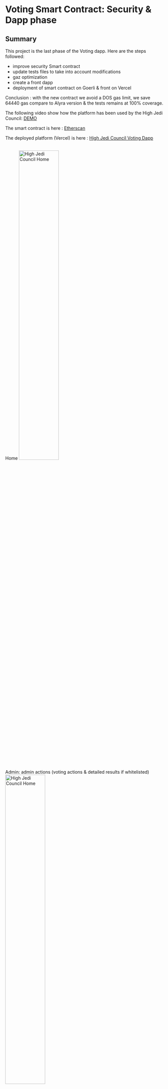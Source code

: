 # Voting Smart Contract: Security & Dapp phase

## Summary

This project is the last phase of the Voting dapp. Here are the steps followed:

- improve security Smart contract
- update tests files to take into account modifications
- gaz optimization
- create a front dapp
- deployment of smart contract on Goerli & front on Vercel

Conclusion : with the new contract we avoid a DOS gas limit, we save 64440 gas compare to Alyra version & the tests remains at 100% coverage.

The following video show how the platform has been used by the High Jedi Council: [DEMO](https://www.loom.com/share/400ed797f4784cd7acfa2b808a372c49)

The smart contract is here :  [Etherscan](https://goerli.etherscan.io/address/0x3c5C0AD32375e8973e35E0eF2CDaD9490F0B4330#code)

The deployed platform (Vercel) is here : [High Jedi Council Voting Dapp](https://jedi-council.vercel.app/)

<br>
Home

<img src="https://bafybeicbpvsugvsbry5xjg5zivtw5lkyyvp67zxinkxa7frxzqbccyr3ym.ipfs.nftstorage.link/" width="50%"  alt="High Jedi Council Home">

<br>
Admin: admin actions (voting actions & detailed results if whitelisted)

<img src="https://bafkreiamki45pr3lhywkueprohcbx7loothmqc4angkz55lwyzzkris2zi.ipfs.nftstorage.link/" width="50%"  alt="High Jedi Council Home">

<br>
Voter: voting actions & detailed results

<img src="https://bafkreiglpqwoxlergdjprl6axfduujhtps7bbf5ql53jh6dkwvez4k72aa.ipfs.nftstorage.link/" width="50%"  alt="High Jedi Council Voting Result">

<br>
Visitor: partial results

<img src="https://bafkreify6vukzikddfs6nflke6txxxoij7lo4whiydvj4zxfoypa5x4eae.ipfs.nftstorage.link/" width="50%"  alt="High Jedi Council Voting Result">

<br>

Happy discovery !

## Security actions

There is a risk in the TallyVotes function of the smart contract due to the loop on the proposal array. A malicious person could try to create enough proposals to block the function. It would mean that the contract would not been able to manage its final step: the winning proposal evaluation.

To avoid this situation & save gas:
 - the proposals array has been changed from dynamic to static (255 slots).
 - An index proposalsLength has been added.
 - A require has been added in the addProposal function to properly manage a revert if more than 255 proposals (including "Genesis") were tried to be added.
Given the fact that the statement of the exercice precises it is for a small organization and the contract workflow runs only for one vote, it makes sense.

## Gas & other optimized actions

- all strings has been reduced
- all p++ has been changed in ++p
- Solidity Compiler Optimizer has been activated
- proposals array limited to 255 to be aligned with a proposalId uint8
- uint8 for proposalId when it was saving gas. It stayed at uint256 when the modification was costing more but all cases has been tested (example winningProposalId).
- For lisibility & gas, "bytes(_desc).length > 0" replaces "keccak256(abi.encode(_desc)) != keccak256(abi.encode(""))"
- packing struct possibilities has been tested: it showed increases (1987825 vs 1942843) in the gas costs so the contract has been remained without
- Linting code: visibility has been added were it was mising to improve lisibility (internal variables)

## Test & coverage

A test has been added to check the revert "Max proposals reached" is properly triggered when a voter attemps to create proposal number 256.

- yarn hardhat coverage: it should show a 100% coverage as followed:

    File         |  % Stmts | % Branch |  % Funcs |  % Lines |Uncovered Lines |
    -------------|----------|----------|----------|----------|----------------|
    contracts    |      100 |      100 |      100 |      100 |        -       |
    All files    |      100 |      100 |      100 |      100 |        -       |



![High Jedi Council Dapp](https://bafybeigyn7sh7ugc2ourpe5ivhascvnxz3nzkw7aia3apfbjrh4omx26f4.ipfs.nftstorage.link/)
